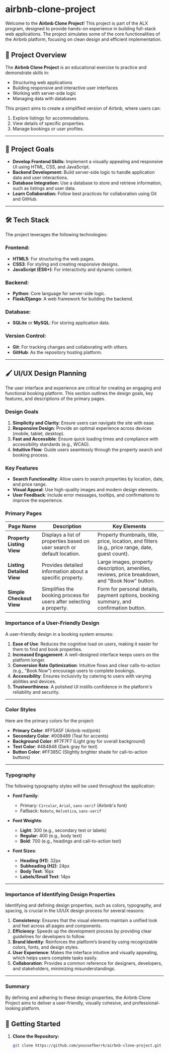 # airbnb-clone-project

Welcome to the **Airbnb Clone Project**! This project is part of the ALX program, designed to provide hands-on experience in building full-stack web applications. The project simulates some of the core functionalities of the Airbnb platform, focusing on clean design and efficient implementation.

## 📖 Project Overview

The **Airbnb Clone Project** is an educational exercise to practice and demonstrate skills in:

- Structuring web applications
- Building responsive and interactive user interfaces
- Working with server-side logic
- Managing data with databases

This project aims to create a simplified version of Airbnb, where users can:

1. Explore listings for accommodations.
2. View details of specific properties.
3. Manage bookings or user profiles.

---

## 🎯 Project Goals

- **Develop Frontend Skills:** Implement a visually appealing and responsive UI using HTML, CSS, and JavaScript.
- **Backend Development:** Build server-side logic to handle application data and user interactions.
- **Database Integration:** Use a database to store and retrieve information, such as listings and user data.
- **Learn Collaboration:** Follow best practices for collaboration using Git and GitHub.

---

## 🛠️ Tech Stack

The project leverages the following technologies:

### **Frontend:**
- **HTML5**: For structuring the web pages.
- **CSS3**: For styling and creating responsive designs.
- **JavaScript (ES6+)**: For interactivity and dynamic content.

### **Backend:**
- **Python**: Core language for server-side logic.
- **Flask/Django**: A web framework for building the backend.
  
### **Database:**
- **SQLite** or **MySQL**: For storing application data.

### **Version Control:**
- **Git**: For tracking changes and collaborating with others.
- **GitHub**: As the repository hosting platform.

---
## 🖌️ UI/UX Design Planning

The user interface and experience are critical for creating an engaging and functional booking platform. This section outlines the design goals, key features, and descriptions of the primary pages.

### **Design Goals**
1. **Simplicity and Clarity**: Ensure users can navigate the site with ease.
2. **Responsive Design**: Provide an optimal experience across devices (mobile, tablet, desktop).
3. **Fast and Accessible**: Ensure quick loading times and compliance with accessibility standards (e.g., WCAG).
4. **Intuitive Flow**: Guide users seamlessly through the property search and booking process.

### **Key Features**
- **Search Functionality**: Allow users to search properties by location, date, and price range.
- **Visual Appeal**: Use high-quality images and modern design elements.
- **User Feedback**: Include error messages, tooltips, and confirmations to improve the experience.

### **Primary Pages**

| **Page Name**            | **Description**                                                                                     | **Key Elements**                                                                                      |
|---------------------------|-----------------------------------------------------------------------------------------------------|-------------------------------------------------------------------------------------------------------|
| **Property Listing View** | Displays a list of properties based on user search or default location.                           | Property thumbnails, title, price, location, and filters (e.g., price range, date, guest count).     |
| **Listing Detailed View** | Provides detailed information about a specific property.                                           | Large images, property description, amenities, reviews, price breakdown, and "Book Now" button.      |
| **Simple Checkout View**  | Simplifies the booking process for users after selecting a property.                               | Form for personal details, payment options, booking summary, and confirmation button.                |

### **Importance of a User-Friendly Design**
A user-friendly design in a booking system ensures:
1. **Ease of Use**: Reduces the cognitive load on users, making it easier for them to find and book properties.
2. **Increased Engagement**: A well-designed interface keeps users on the platform longer.
3. **Conversion Rate Optimization**: Intuitive flows and clear calls-to-action (e.g., "Book Now") encourage users to complete bookings.
4. **Accessibility**: Ensures inclusivity by catering to users with varying abilities and devices.
5. **Trustworthiness**: A polished UI instills confidence in the platform's reliability and security.

---

### **Color Styles**
Here are the primary colors for the project:

- **Primary Color**: #FF5A5F (Airbnb red/pink)
- **Secondary Color**: #008489 (Teal for accents)
- **Background Color**: #F7F7F7 (Light gray for overall background)
- **Text Color**: #484848 (Dark gray for text)
- **Button Color**: #FF385C (Slightly brighter shade for call-to-action buttons)

---

### **Typography**
The following typography styles will be used throughout the application:

- **Font Family**: 
  - Primary: `Circular`, `Arial`, `sans-serif` (Airbnb's font)
  - Fallback: `Roboto`, `Helvetica`, `sans-serif`

- **Font Weights**:
  - **Light**: 300 (e.g., secondary text or labels)
  - **Regular**: 400 (e.g., body text)
  - **Bold**: 700 (e.g., headings and call-to-action text)

- **Font Sizes**:
  - **Heading (H1)**: 32px
  - **Subheading (H2)**: 24px
  - **Body Text**: 16px
  - **Labels/Small Text**: 14px

---

### **Importance of Identifying Design Properties**
Identifying and defining design properties, such as colors, typography, and spacing, is crucial in the UI/UX design process for several reasons:

1. **Consistency**: Ensures that the visual elements maintain a unified look and feel across all pages and components.
2. **Efficiency**: Speeds up the development process by providing clear guidelines for developers to follow.
3. **Brand Identity**: Reinforces the platform’s brand by using recognizable colors, fonts, and design styles.
4. **User Experience**: Makes the interface intuitive and visually appealing, which helps users complete tasks easily.
5. **Collaboration**: Provides a common reference for designers, developers, and stakeholders, minimizing misunderstandings.

---

### **Summary**
By defining and adhering to these design properties, the Airbnb Clone Project aims to deliver a user-friendly, visually cohesive, and professional-looking platform.

## 🚀 Getting Started

1. **Clone the Repository:**
   ```bash
   git clone https://github.com/youssefberrk/airbnb-clone-project.git
